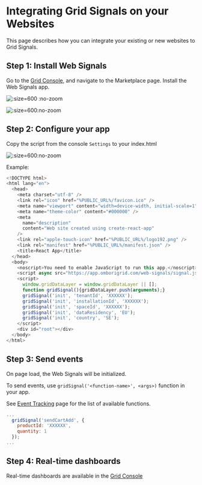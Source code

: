 # Integrating Grid Signals on your Websites

This page describes how you can integrate your existing or new websites to Grid Signals.

## Step 1: Install Web Signals
Go to the [Grid Console](https://omborigrid.com), and navigate to the Marketplace page. Install the Web Signals app.

![](https://media.omborigrid.com/media/5cbac8a388e174147b878cdd/e3d26af0-7eae-11ec-bec9-4dcd0899bd02 ":size=600 :no-zoom")

![](https://media.omborigrid.com/media/5cbac8a388e174147b878cdd/a0e4c800-7eae-11ec-bec9-4dcd0899bd02 ":size=600:no-zoom")

## Step 2: Configure your app
Copy the script from the console `Settings` to your index.html

![](https://media.omborigrid.com/media/5cbac8a388e174147b878cdd/70f12070-7eaf-11ec-bec9-4dcd0899bd02 ":size=600:no-zoom")

Example:

```js
<!DOCTYPE html>
<html lang="en">
  <head>
    <meta charset="utf-8" />
    <link rel="icon" href="%PUBLIC_URL%/favicon.ico" />
    <meta name="viewport" content="width=device-width, initial-scale=1" />
    <meta name="theme-color" content="#000000" />
    <meta
      name="description"
      content="Web site created using create-react-app"
    />
    <link rel="apple-touch-icon" href="%PUBLIC_URL%/logo192.png" />
    <link rel="manifest" href="%PUBLIC_URL%/manifest.json" />
    <title>React App</title>
  </head>
  <body>
    <noscript>You need to enable JavaScript to run this app.</noscript>
    <script async src="https://app.omborigrid.com/web-signals/signal.js"></script>
    <script>
      window.gridDataLayer = window.gridDataLayer || [];
      function gridSignal(){gridDataLayer.push(arguments);}
      gridSignal('init', 'tenantId', 'XXXXXX');
      gridSignal('init', 'installationId', 'XXXXXX');
      gridSignal('init', 'spaceId', 'XXXXXX');
      gridSignal('init', 'dataResidency', 'EU');
      gridSignal('init', 'country', 'SE');
    </script>
    <div id="root"></div>
  </body>
</html>
```

## Step 3: Send events
On page load, the Web Signals will be initialized.

To send events, use `gridSignal('<function-name>', <args>)` function in your app.

See [Event Tracking](grid-signals/tracking-events) page for the list of available functions.

```js
...
  gridSignal('sendCartAdd', {
    productId: 'XXXXXX',
    quantity: 1
  });
...
```

## Step 4: Real-time dashboards

Real-time dashboards are available in the [Grid Console](https://console.omborigrid.com)
